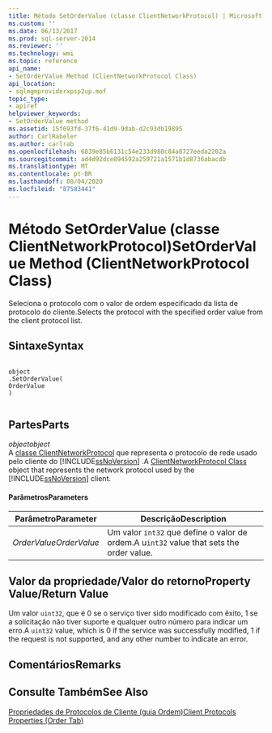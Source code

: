 ```yaml
---
title: Método SetOrderValue (classe ClientNetworkProtocol) | Microsoft Docs
ms.custom: ''
ms.date: 06/13/2017
ms.prod: sql-server-2014
ms.reviewer: ''
ms.technology: wmi
ms.topic: reference
api_name:
- SetOrderValue Method (ClientNetworkProtocol Class)
api_location:
- sqlmgmproviderxpsp2up.mof
topic_type:
- apiref
helpviewer_keywords:
- SetOrderValue method
ms.assetid: 15f693fd-37f6-41d9-9dab-d2c93db19895
author: CarlRabeler
ms.author: carlrab
ms.openlocfilehash: 6839e85b6131c54e233d980c84a8727eeda2202a
ms.sourcegitcommit: ad4d92dce894592a259721a1571b1d8736abacdb
ms.translationtype: MT
ms.contentlocale: pt-BR
ms.lasthandoff: 08/04/2020
ms.locfileid: "87583441"
---
```

# <a name="setordervalue-method-clientnetworkprotocol-class"></a><span data-ttu-id="80dcc-102">Método SetOrderValue (classe ClientNetworkProtocol)</span><span class="sxs-lookup"><span data-stu-id="80dcc-102">SetOrderValue Method (ClientNetworkProtocol Class)</span></span>
  <span data-ttu-id="80dcc-103">Seleciona o protocolo com o valor de ordem especificado da lista de protocolo do cliente.</span><span class="sxs-lookup"><span data-stu-id="80dcc-103">Selects the protocol with the specified order value from the client protocol list.</span></span>  
  
## <a name="syntax"></a><span data-ttu-id="80dcc-104">Sintaxe</span><span class="sxs-lookup"><span data-stu-id="80dcc-104">Syntax</span></span>  
  
```  
  
object  
.SetOrderValue(  
OrderValue  
)  
  
```  
  
## <a name="parts"></a><span data-ttu-id="80dcc-105">Partes</span><span class="sxs-lookup"><span data-stu-id="80dcc-105">Parts</span></span>  
 <span data-ttu-id="80dcc-106">*object*</span><span class="sxs-lookup"><span data-stu-id="80dcc-106">*object*</span></span>  
 <span data-ttu-id="80dcc-107">A [classe ClientNetworkProtocol](clientnetworkprotocol-class.md) que representa o protocolo de rede usado pelo cliente do [!INCLUDE[ssNoVersion](../../../includes/ssnoversion-md.md)] .</span><span class="sxs-lookup"><span data-stu-id="80dcc-107">A [ClientNetworkProtocol Class](clientnetworkprotocol-class.md) object that represents the network protocol used by the [!INCLUDE[ssNoVersion](../../../includes/ssnoversion-md.md)] client.</span></span>  
  
#### <a name="parameters"></a><span data-ttu-id="80dcc-108">Parâmetros</span><span class="sxs-lookup"><span data-stu-id="80dcc-108">Parameters</span></span>  
  
|<span data-ttu-id="80dcc-109">Parâmetro</span><span class="sxs-lookup"><span data-stu-id="80dcc-109">Parameter</span></span>|<span data-ttu-id="80dcc-110">Descrição</span><span class="sxs-lookup"><span data-stu-id="80dcc-110">Description</span></span>|  
|---------------|-----------------|  
|<span data-ttu-id="80dcc-111">*OrderValue*</span><span class="sxs-lookup"><span data-stu-id="80dcc-111">*OrderValue*</span></span>|<span data-ttu-id="80dcc-112">Um valor `int32` que define o valor de ordem.</span><span class="sxs-lookup"><span data-stu-id="80dcc-112">A u`int32` value that sets the order value.</span></span>|  
  
## <a name="property-valuereturn-value"></a><span data-ttu-id="80dcc-113">Valor da propriedade/Valor do retorno</span><span class="sxs-lookup"><span data-stu-id="80dcc-113">Property Value/Return Value</span></span>  
 <span data-ttu-id="80dcc-114">Um valor `uint32`, que é 0 se o serviço tiver sido modificado com êxito, 1 se a solicitação não tiver suporte e qualquer outro número para indicar um erro.</span><span class="sxs-lookup"><span data-stu-id="80dcc-114">A `uint32` value, which is 0 if the service was successfully modified, 1 if the request is not supported, and any other number to indicate an error.</span></span>  
  
## <a name="remarks"></a><span data-ttu-id="80dcc-115">Comentários</span><span class="sxs-lookup"><span data-stu-id="80dcc-115">Remarks</span></span>  
  
## <a name="see-also"></a><span data-ttu-id="80dcc-116">Consulte Também</span><span class="sxs-lookup"><span data-stu-id="80dcc-116">See Also</span></span>  
 [<span data-ttu-id="80dcc-117">Propriedades de Protocolos de Cliente (guia Ordem)</span><span class="sxs-lookup"><span data-stu-id="80dcc-117">Client Protocols Properties (Order Tab)</span></span>](https://technet.microsoft.com/library/ms187884.aspx)  
  
  

